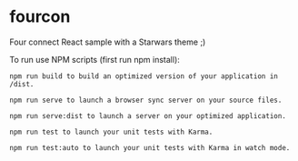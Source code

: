 # fourcon
Four connect React sample with a Starwars theme ;)

To run use NPM scripts (first run npm install):

    npm run build to build an optimized version of your application in /dist.

    npm run serve to launch a browser sync server on your source files.

    npm run serve:dist to launch a server on your optimized application.

    npm run test to launch your unit tests with Karma.

    npm run test:auto to launch your unit tests with Karma in watch mode.
